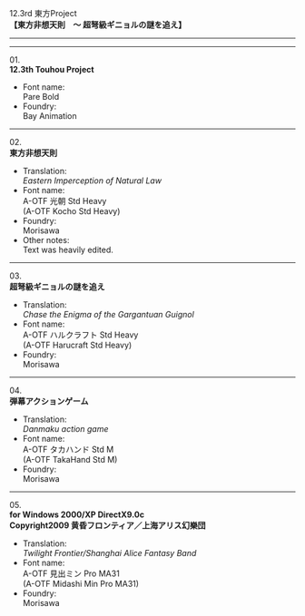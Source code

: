 12.3rd 東方Project  
**【東方非想天則　～ 超弩級ギニョルの謎を追え】**

---  
---

01\.  
**12.3th Touhou Project**
  - Font name:  
Pare Bold
  - Foundry:  
Bay Animation

---

02\.  
**東方非想天則**
  - Translation:  
*Eastern Imperception of Natural Law*
  - Font name:  
A-OTF 光朝 Std Heavy  
(A-OTF Kocho Std Heavy)
  - Foundry:  
Morisawa
  - Other notes:  
Text was heavily edited.

---

03\.  
**超弩級ギニョルの謎を追え**
  - Translation:  
*Chase the Enigma of the Gargantuan Guignol*
  - Font name:  
A-OTF ハルクラフト Std Heavy  
(A-OTF Harucraft Std Heavy)
  - Foundry:  
Morisawa

---

04\.  
**弾幕アクションゲーム**
  - Translation:  
*Danmaku action game*
  - Font name:  
A-OTF タカハンド Std M  
(A-OTF TakaHand Std M)
  - Foundry:  
Morisawa

---

05\.  
**for Windows 2000/XP DirectX9.0c**  
**Copyright2009 黄昏フロンティア／上海アリス幻樂団**
  - Translation:  
*Twilight Frontier/Shanghai Alice Fantasy Band*
  - Font name:  
A-OTF 見出ミン Pro MA31  
(A-OTF Midashi Min Pro MA31)
  - Foundry:  
Morisawa
